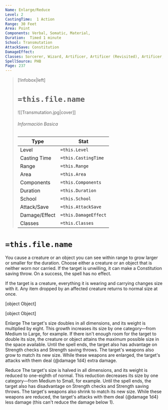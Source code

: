 ```yaml
---
Name: Enlarge/Reduce
Level: 2
CastingTime:  1 Action 
Range: 30 Feet
Area: Point
Components: Verbal, Somatic, Material, 
Duration:  Timed 1 minute
School: Transmutation
AttackSave: Constitution
DamageEffect: 
Classes: Sorcerer, Wizard, Artificer, Artificer (Revisited), Artificer, 
SpellSource: PHB
Page: 237
---
```


>[!infobox|left]
># `=this.file.name`
>![[Transmutation.jpg|cover]]
> ###### Información Basica
> Type |  Stat |
> ---|---|
> Level | `=this.Level` |
> Casting Time | `=this.CastingTime` |
> Range | `=this.Range` |
> Area | `=this.Area` |
> Components | `=this.Components` |
> Duration | `=this.Duration` |
> School | `=this.School` |
> Attack/Save | `=this.AttackSave` |
> Damage/Effect | `=this.DamageEffect` |
> Classes | `=this.Classes` |

# `=this.file.name`
You cause a creature or an object you can see within range to grow larger or smaller for the duration. Choose either a creature or an object that is neither worn nor carried. If the target is unwilling, it can make a Constitution saving throw. On a success, the spell has no effect.

If the target is a creature, everything it is wearing and carrying changes size with it. Any item dropped by an affected creature returns to normal size at once.

[object Object]

[object Object]



 


 

Enlarge
The target&#x27;s size doubles in all dimensions, and its weight is multiplied by eight. This growth increases its size by one category—from Medium to Large, for example. If there isn&#x27;t enough room for the target to double its size, the creature or object attains the maximum possible size in the space available. Until the spell ends, the target also has advantage on Strength checks and Strength saving throws. The target&#x27;s weapons also grow to match its new size. While these weapons are enlarged, the target&#x27;s attacks with them deal {@damage 1d4} extra damage. 

Reduce
The target&#x27;s size is halved in all dimensions, and its weight is reduced to one-eighth of normal. This reduction decreases its size by one category—from Medium to Small, for example. Until the spell ends, the target also has disadvantage on Strength checks and Strength saving throws. The target&#x27;s weapons also shrink to match its new size. While these weapons are reduced, the target&#x27;s attacks with them deal {@damage 1d4} less damage (this can&#x27;t reduce the damage below 1). 


